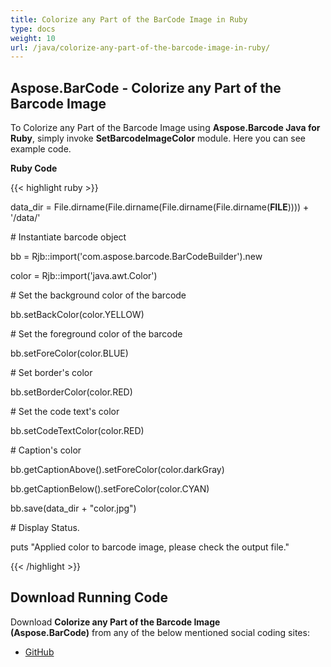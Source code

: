 ```yaml
---
title: Colorize any Part of the BarCode Image in Ruby
type: docs
weight: 10
url: /java/colorize-any-part-of-the-barcode-image-in-ruby/
---
```


## **Aspose.BarCode - Colorize any Part of the Barcode Image**
To Colorize any Part of the Barcode Image using **Aspose.Barcode Java for Ruby**, simply invoke **SetBarcodeImageColor** module. Here you can see example code.

**Ruby Code**

{{< highlight ruby >}}

 data_dir = File.dirname(File.dirname(File.dirname(File.dirname(__FILE__)))) + '/data/'



\# Instantiate barcode object

bb = Rjb::import('com.aspose.barcode.BarCodeBuilder').new

color = Rjb::import('java.awt.Color')

\# Set the background color of the barcode

bb.setBackColor(color.YELLOW)

\# Set the foreground color of the barcode

bb.setForeColor(color.BLUE)

\# Set border's color

bb.setBorderColor(color.RED)

\# Set the code text's color

bb.setCodeTextColor(color.RED)

\# Caption's color

bb.getCaptionAbove().setForeColor(color.darkGray)

bb.getCaptionBelow().setForeColor(color.CYAN)

bb.save(data_dir + "color.jpg")

\# Display Status.

puts "Applied color to barcode image, please check the output file."

{{< /highlight >}}
## **Download Running Code**
Download **Colorize any Part of the Barcode Image (Aspose.BarCode)** from any of the below mentioned social coding sites:

- [GitHub](https://github.com/aspose-barcode/Aspose.BarCode-for-Java/blob/master/Plugins/Aspose_Barcode_Java_for_Ruby/lib/asposebarcodejava/BarcodeImage/setbarcodeimagecolor.rb)
